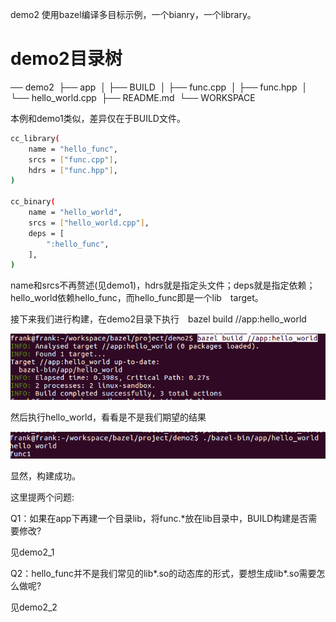 demo2 使用bazel编译多目标示例，一个bianry，一个library。

# demo2目录树

── demo2
​    ├── app
​    │   ├── BUILD
​    │   ├── func.cpp
​    │   ├── func.hpp
​    │   └── hello_world.cpp
​    ├── README.md
​    └── WORKSPACE

本例和demo1类似，差异仅在于BUILD文件。

```bash
cc_library(
    name = "hello_func",
    srcs = ["func.cpp"],
    hdrs = ["func.hpp"],
)

cc_binary(
    name = "hello_world",
    srcs = ["hello_world.cpp"],
    deps = [
        ":hello_func",
    ],
)

```

name和srcs不再赘述(见demo1)，hdrs就是指定头文件；deps就是指定依赖；hello_world依赖hello_func，而hello_func即是一个lib　target。

接下来我们进行构建，在demo2目录下执行　bazel build //app:hello_world

![1539266421464](./1539266421464.png)

然后执行hello_world，看看是不是我们期望的结果

![1539266499070](./1539266499070.png)

显然，构建成功。

这里提两个问题:

Q1：如果在app下再建一个目录lib，将func.*放在lib目录中，BUILD构建是否需要修改?

见demo2_1

Q2：hello_func并不是我们常见的lib\*.so的动态库的形式，要想生成lib\*.so需要怎么做呢?

见demo2_2